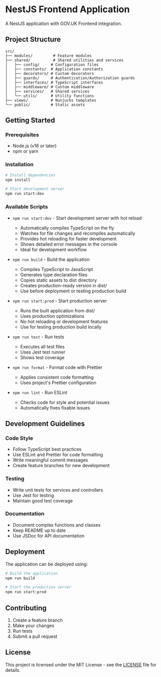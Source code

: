 # NestJS Frontend Application

A NestJS application with GOV.UK Frontend integration.

## Project Structure

```
src/
├── modules/         # Feature modules
├── shared/          # Shared utilities and services
│   ├── config/     # Configuration files
│   ├── constants/  # Application constants
│   ├── decorators/ # Custom decorators
│   ├── guards/     # Authentication/Authorization guards
│   ├── interfaces/ # TypeScript interfaces
│   ├── middleware/ # Custom middleware
│   ├── services/   # Shared services
│   └── utils/      # Utility functions
├── views/          # Nunjucks templates
└── public/         # Static assets
```

## Getting Started

### Prerequisites

- Node.js (v16 or later)
- npm or yarn

### Installation

```bash
# Install dependencies
npm install

# Start development server
npm run start:dev
```

### Available Scripts

- `npm run start:dev` - Start development server with hot reload
  - Automatically compiles TypeScript on the fly
  - Watches for file changes and recompiles automatically
  - Provides hot reloading for faster development
  - Shows detailed error messages in the console
  - Ideal for development workflow

- `npm run build` - Build the application
  - Compiles TypeScript to JavaScript
  - Generates type declaration files
  - Copies static assets to dist directory
  - Creates production-ready version in dist/
  - Use before deployment or testing production build

- `npm run start:prod` - Start production server
  - Runs the built application from dist/
  - Uses production optimizations
  - No hot reloading or development features
  - Use for testing production build locally

- `npm run test` - Run tests
  - Executes all test files
  - Uses Jest test runner
  - Shows test coverage

- `npm run format` - Format code with Prettier
  - Applies consistent code formatting
  - Uses project's Prettier configuration

- `npm run lint` - Run ESLint
  - Checks code for style and potential issues
  - Automatically fixes fixable issues

## Development Guidelines

### Code Style

- Follow TypeScript best practices
- Use ESLint and Prettier for code formatting
- Write meaningful commit messages
- Create feature branches for new development

### Testing

- Write unit tests for services and controllers
- Use Jest for testing
- Maintain good test coverage

### Documentation

- Document complex functions and classes
- Keep README up to date
- Use JSDoc for API documentation

## Deployment

The application can be deployed using:

```bash
# Build the application
npm run build

# Start the production server
npm run start:prod
```

## Contributing

1. Create a feature branch
2. Make your changes
3. Run tests
4. Submit a pull request

## License

This project is licensed under the MIT License - see the [LICENSE](LICENSE) file for details. 